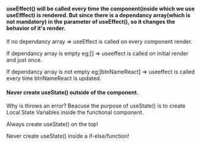 #### useEffect() will be called every time the component(inside which we use useEfffect) is rendered. But since there is a dependancy array(which is not mandatory) in the parameter of useEffect(), so it changes the behavior of it's render.

If no dependancy array => useEffect is called on every component render.

If dependancy array is empty eg;[] => useeffect is called on initial render and just once.

If dependancy array is not empty eg;[btnNameReact] => useeffect is called every time btnNameReact is updated.

#### Never create useState() outside of the component.

Why is throws an error? Beacuse the purpose of useState() is to create Local State Variables inside the functional component.

Always create useState() on the top!

Never create useState() inside a if-else/function! 




